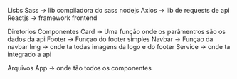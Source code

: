 Lisbs
    Sass -> lib compiladora do sass nodejs
    Axios  -> lib de requests de api
    Reactjs -> framework frontend

Diretorios
    Componentes
        Card -> Uma função onde os parâmentros são os dados da api
        Footer -> Funçao do footer simples
        Navbar -> Funçao da navbar
    Img -> onde ta todas imagens da logo e do footer
    Service -> onde ta integrado a api

Arquivos 
    App -> onde tão todos os componentes
        
        